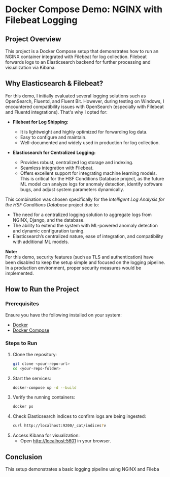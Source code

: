 # Docker Compose Demo: NGINX with Filebeat Logging

## Project Overview
This project is a Docker Compose setup that demonstrates how to run an NGINX container integrated with Filebeat for log collection. Filebeat forwards logs to an Elasticsearch backend for further processing and visualization via Kibana.

## Why Elasticsearch & Filebeat?
For this demo, I initially evaluated several logging solutions such as OpenSearch, Fluentd, and Fluent Bit. However, during testing on Windows, I encountered compatibility issues with OpenSearch (especially with Filebeat and Fluentd integrations). That's why I opted for:
 
- **Filebeat for Log Shipping:**  
  - It is lightweight and highly optimized for forwarding log data.
  - Easy to configure and maintain.
  - Well-documented and widely used in production for log collection.
  
- **Elasticsearch for Centralized Logging:**  
  - Provides robust, centralized log storage and indexing.
  - Seamless integration with Filebeat.
  - Offers excellent support for integrating machine learning models. This is critical for the HSF Conditions Database project, as the future ML model can analyze logs for anomaly detection, identify software bugs, and adjust system parameters dynamically.
  
This combination was chosen specifically for the *Intelligent Log Analysis for the HSF Conditions Database* project due to:
- The need for a centralized logging solution to aggregate logs from NGINX, Django, and the database.
- The ability to extend the system with ML-powered anomaly detection and dynamic configuration tuning.
- Elasticsearch’s centralized nature, ease of integration, and compatibility with additional ML models.

**Note:**  
For this demo, security features (such as TLS and authentication) have been disabled to keep the setup simple and focused on the logging pipeline. In a production environment, proper security measures would be implemented.

## How to Run the Project
### Prerequisites
Ensure you have the following installed on your system:
- [Docker](https://www.docker.com/get-started)
- [Docker Compose](https://docs.docker.com/compose/install/)

### Steps to Run
1. Clone the repository:
   ```sh
   git clone <your-repo-url>
   cd <your-repo-folder>
   ```
2. Start the services:
   ```sh
   docker-compose up -d --build
   ```
3. Verify the running containers:
   ```sh
   docker ps
   ```
4. Check Elasticsearch indices to confirm logs are being ingested:
   ```sh
   curl http://localhost:9200/_cat/indices?v
   ```
5. Access Kibana for visualization:
   - Open [http://localhost:5601](http://localhost:5601) in your browser.



## Conclusion
This setup demonstrates a basic logging pipeline using NGINX and Fileba